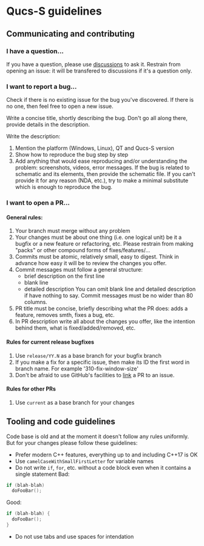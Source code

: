 # Qucs-S guidelines

## Communicating and contributing
### I have a question…
If you have a question, please use [discussions](https://github.com/ra3xdh/qucs_s/discussions) to ask it. Restrain from opening an issue: it will be transfered to discussions if it's a question only.

### I want to report a bug…
Check if there is no existing issue for the bug you've discovered. If there is no one, then feel free to open a new issue.

Write a concise title, shortly describing the bug. Don't go all along there, provide details in the description.

Write the description:
1. Mention the platform (Windows, Linux), QT and Qucs-S version
2. Show how to reproduce the bug step by step
3. Add anything that would ease reproducing and/or understanding the problem: screenshots, videos, error messages.
If the bug is related to schematic and its elements, then provide the schematic file. If you can't provide it for any reason (NDA, etc.), try to make a minimal substitute which is enough to reproduce the bug.

### I want to open a PR…
#### General rules:
1. Your branch must merge without any problem
2. Your changes must be about one thing (i.e. one logical unit) be it a bugfix or a new feature or refactoring, etc. Please restrain from making "packs" or other compound forms of fixes/features/…
3. Commits must be atomic, relatively small, easy to digest. Think in advance how easy it will be to review the changes you offer.
4. Commit messages must follow a general structure: 
    - brief description on the first line
    - blank line 
    - detailed description
   You can omit blank line and detailed description if have nothing to say. Commit messages must be no wider than 80 columns.
5. PR title must be concise, briefly describing what the PR does: adds a feature, removes smth, fixes a bug, etc.
6. In PR description write all about the changes you offer, like the intention behind them, what is fixed/added/removed, etc.

#### Rules for current release bugfixes
1. Use `release/YY.N` as a base branch for your bugfix branch
2. If you make a fix for a specific issue, then make its ID the first word in branch name. For example '310-fix-window-size'
3. Don't be afraid to use GitHub's facilities to [link](https://docs.github.com/en/issues/tracking-your-work-with-issues/linking-a-pull-request-to-an-issue) a PR to an issue.

#### Rules for other PRs
1. Use `current` as a base branch for your changes

## Tooling and code guidelines
Code base is old and at the moment it doesn't follow any rules uniformly. But for your changes please follow these guidelines:
- Prefer modern C++ features, everything up to and including C++17 is OK
- Use `camelCaseWithSmallFirstLetter` for variable names
- Do not write `if`, `for`, etc. without a code block even when it contains a single statement
Bad:
```c++
if (blah-blah) 
  doFooBar();
```
Good:
```c++
if (blah-blah) {
  doFooBar();
}
```
- Do not use tabs and use <TODO> spaces for intendation